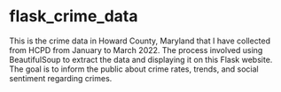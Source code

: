 # flask_crime_data

This is the crime data in Howard County, Maryland that I have collected from HCPD from January to March 2022.
The process involved using BeautifulSoup to extract the data and displaying it on this Flask website.
The goal is to inform the public about crime rates, trends, and social sentiment regarding crimes.
